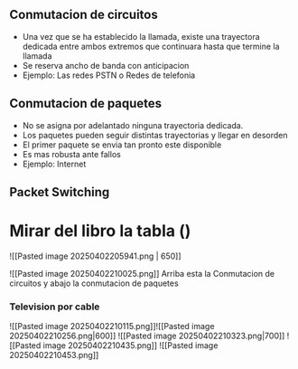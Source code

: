 
## Conmutacion de circuitos
- Una vez que se ha establecido la llamada, existe una trayectora dedicada entre ambos extremos que continuara hasta que termine la llamada
- Se reserva ancho de banda con anticipacion
- Ejemplo: Las redes PSTN o Redes de telefonia

## Conmutacion de paquetes
- No se asigna por adelantado ninguna trayectoria dedicada.
- Los paquetes pueden seguir distintas trayectorias y llegar en desorden
- El primer paquete se envia tan pronto este disponible
- Es mas robusta ante fallos
- Ejemplo: Internet

## Packet Switching
# Mirar del libro la tabla ()

![[Pasted image 20250402205941.png | 650]]


![[Pasted image 20250402210025.png]]
Arriba esta la Conmutacion de circuitos y abajo la conmutacion de paquetes

### Television por cable
![[Pasted image 20250402210115.png]]![[Pasted image 20250402210256.png|600]]
![[Pasted image 20250402210323.png|700]]
![[Pasted image 20250402210435.png]]
![[Pasted image 20250402210453.png]]

